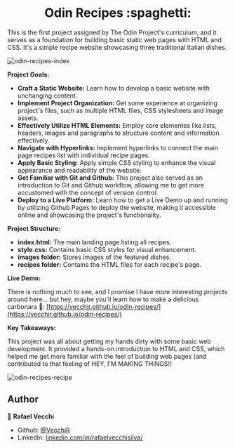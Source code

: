 <h1 align="center">Odin Recipes :spaghetti:</h1>

This is the first project assigned by The Odin Project's curriculum, and it serves as a foundation for building basic static web pages with HTML and CSS. It's a simple recipe website showcasing three traditional Italian dishes.

![odin-recipes-index](https://github.com/user-attachments/assets/00c2f0b7-ed7d-41c8-adba-8d29c09e2ad3)

**Project Goals:**

-   **Craft a Static Website:** Learn how to develop a basic website with unchanging content.
-   **Implement Project Organization:** Get some experience at organizing project's files, such as multiple HTML files, CSS stylesheets and image assets.
-   **Effectively Utilize HTML Elements:** Employ core elementes like lists, headers, images and paragraphs to structure content and information effectively.
-   **Navigate with Hyperlinks:** Implement hyperlinks to connect the main page recipes list with individual recipe pages.
-   **Apply Basic Styling:** Apply simple CSS styling to enhance the visual appearance and readability of the website.
- **Get Familiar with Git and Github:** This project also served as an introduction to Git and Github workflow, allowing me to get more accustomed with the concept of version control.
-   **Deploy to a Live Platform:** Learn how to get a Live Demo up and running by utilizing Github Pages to deploy the website, making it accessible online and showcasing the project's functionality.


**Project Structure:**

-   **index.html:** The main landing page listing all recipes.
-   **style.css:** Contains basic CSS styles for visual enhancement.
-   **images folder:** Stores images of the featured dishes.
-   **recipes folder:** Contains the HTML files for each recipe's page.

**Live Demo:**

There is nothing much to see, and I promise I have more interesting projects around here... but hey, maybe you'll learn how to make a delicious carbonara 🤌: [https://vecchir.github.io/odin-recipes/](https://vecchir.github.io/odin-recipes/)

**Key Takeaways:**

This project was all about getting my hands dirty with some basic web development. It provided a hands-on introduction to HTML and CSS, which helped me get more familiar with the feel of building web pages (and contributed to that feeling of HEY, I'M MAKING THINGS!)

![odin-recipes-recipe](https://github.com/user-attachments/assets/40db6af6-8029-441a-9f64-b9f30e51e61e)

## Author

👤 **Rafael Vecchi**

* Github: [@VecchiR](https://github.com/VecchiR)
* LinkedIn: [linkedin.com/in/rafaelvecchisilva/](https://www.linkedin.com/in/rafaelvecchisilva/)
